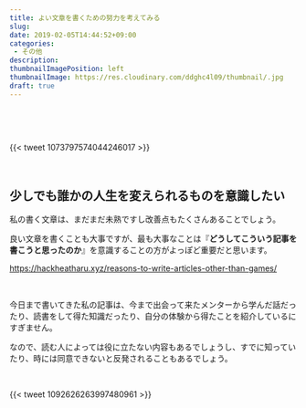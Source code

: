 ```yaml
---
title: よい文章を書くための努力を考えてみる
slug: 
date: 2019-02-05T14:44:52+09:00
categories: 
 - その他
description: 
thumbnailImagePosition: left
thumbnailImage: https://res.cloudinary.com/ddghc4l09/thumbnail/.jpg
draft: true
---
```


<!--more-->

&nbsp;

&nbsp;

{{< tweet 1073797574044246017 >}}
&nbsp;

&nbsp;
<h2>少しでも誰かの人生を変えられるものを意識したい</h2>
私の書く文章は、まだまだ未熟ですし改善点もたくさんあることでしょう。

良い文章を書くことも大事ですが、最も大事なことは『<strong>どうしてこういう記事を書こうと思ったのか</strong>』を意識することの方がよっぽど重要だと思います。

https://hackheatharu.xyz/reasons-to-write-articles-other-than-games/

&nbsp;

今日まで書いてきた私の記事は、今まで出会って来たメンターから学んだ話だったり、読書をして得た知識だったり、自分の体験から得たことを紹介しているにすぎません。

なので、読む人によっては役に立たない内容もあるでしょうし、すでに知っていたり、時には同意できないと反発されることもあるでしょう。

&nbsp;

{{< tweet 1092626263997480961 >}}
&nbsp;
